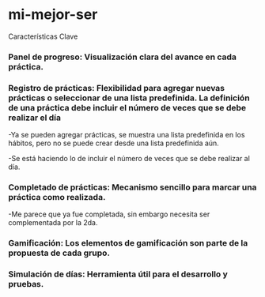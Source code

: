 # mi-mejor-ser

Características Clave

### Panel de progreso: Visualización clara del avance en cada práctica.

### Registro de prácticas: Flexibilidad para agregar nuevas prácticas o seleccionar de una lista predefinida. La definición de una práctica debe incluir el número de veces que se debe realizar el día

-Ya se pueden agregar prácticas, se muestra una lista predefinida en los hábitos, pero no se puede crear desde una lista predefinida aún.

-Se está haciendo lo de incluir el número de veces que se debe realizar al día.

### Completado de prácticas: Mecanismo sencillo para marcar una práctica como realizada.

-Me parece que ya fue completada, sin embargo necesita ser complementada por la 2da.

### Gamificación: Los elementos de gamificación son parte de la propuesta de cada grupo.

### Simulación de días: Herramienta útil para el desarrollo y pruebas.

